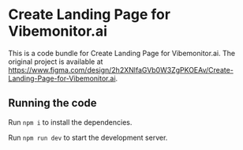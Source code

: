 
  # Create Landing Page for Vibemonitor.ai

  This is a code bundle for Create Landing Page for Vibemonitor.ai. The original project is available at https://www.figma.com/design/2h2XNlfaGVb0W3ZgPKOEAv/Create-Landing-Page-for-Vibemonitor.ai.

  ## Running the code

  Run `npm i` to install the dependencies.

  Run `npm run dev` to start the development server.
  